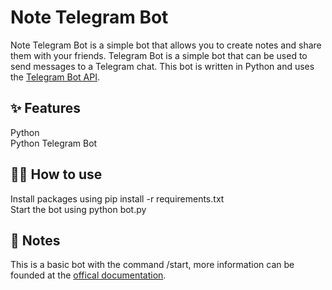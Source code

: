 # Note Telegram Bot

Note Telegram Bot is a simple bot that allows you to create notes and share them with your friends.
Telegram Bot is a simple bot that can be used to send messages to a Telegram chat. This bot is written in Python and uses the [Telegram Bot API](https://core.telegram.org/bots/api).

## ✨ Features
Python \
Python Telegram Bot

## 💁‍♀️ How to use
Install packages using pip install -r requirements.txt \
Start the bot using python bot.py

## 📝 Notes
This is a basic bot with the command /start, more information can be founded at the [offical documentation](https://python-telegram-bot.readthedocs.io/en/stable/).